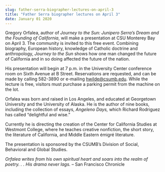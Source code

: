 ```yaml
---
slug: father-serra-biographer-lectures-on-april-3
title: "Father Serra biographer lectures on April 3"
date: January 01 2020
---
```


 
<p>
  Gregory Orfalea, author of
  <em
    >Journey to the Sun: Junipero Serra’s Dream and the Founding of
    California</em
  >, will make a presentation at CSU Monterey Bay on April 3. The community is
  invited to this free event. Combining biography, European history, knowledge
  of Catholic doctrine and anthropology, <em>Journey to the Sun</em> shows how
  one man changed the future of California and in so doing affected the future
  of the nation.
</p>
<p>
  His presentation will begin at 7 p.m. in the University Center conference room
  on Sixth Avenue at B Street. Reservations are requested, and can be made by
  calling 582-3890 or e-mailing
  <a
    href="&#109;&#97;&#x69;&#x6c;&#x74;&#111;&#58;&#x68;&#x77;&#x69;&#108;&#100;&#x65;&#x40;&#x63;&#115;&#117;&#x6d;&#x62;&#x2e;&#101;&#100;&#x75;"
    >hwilde@csumb.edu</a
  >. While the lecture is free, visitors must purchase a parking permit from the
  machine on the lot.
</p>
<p>
  Orfalea was born and raised in Los Angeles, and educated at Georgetown
  University and the University of Alaska. He is the author of nine books,
  including the collection of essays, <em>Angeleno Days,</em> which Richard
  Rodriguez has called “delightful and wise.”
</p>
<p>
  Currently he is directing the creation of the Center for California Studies at
  Westmont College, where he teaches creative nonfiction, the short story, the
  literature of California, and Middle Eastern émigré literature.
</p>
<p>
  The presentation is sponsored by the CSUMB’s Division of Social, Behavioral
  and Global Studies.
</p>
<p>
  <em
    >Orfalea writes from his own spiritual heart and soars into the realm of
    poetry. . . His drama never lags.</em
  >
  – San Francisco Chronicle
</p>
 
